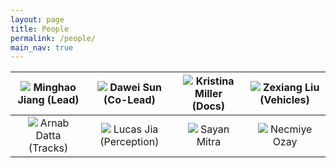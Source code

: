 ```yaml
---
layout: page
title: People
permalink: /people/
main_nav: true
---
```


|<img src="/Race/assets/minghao.jpg"> Minghao Jiang (Lead)|<img src="/Race/assets/profile-placeholder.gif"> Dawei Sun (Co-Lead)|<img src="/Race/assets/kristina.jpg"> Kristina Miller (Docs)|<img src="/Race/assets/zexiang.jpg"> Zexiang Liu (Vehicles)|
|:---:|:---:|:---:|:---:|
|<img src="/Race/assets/profile-placeholder.gif"> Arnab Datta (Tracks)|<img src="/Race/assets/lucas.jpg"> Lucas Jia (Perception)|<img src="/Race/assets/sayan_small_m.jpg"> Sayan Mitra|<img src="/Race/assets/profile-placeholder.gif"> Necmiye Ozay|
